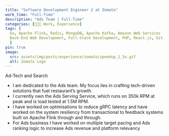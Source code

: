 ```yaml
---
title: "Software Development Engineer 2 at Zomato"
work_time: "Full-Time"
description: "Ads Team | Full-Time"
categories: [🧑🏻‍💻 Work, Experience]
tags: [
  Go, Apache Flink, Redis, MongoDB, Apache Kafka, Amazon Web Services (AWS), Amazon Dynamodb, MySQL, SQL, 
  Back-End Web Development, Full-Stack Development, PHP, React.js, Git, GitHub, Prometheus.io, Postman API
  ]
pin: true
image:
  src: assets/img/posts/experience/zomato/speedup_1_5x.gif
  alt: Zomato Logo
---
```


Ad-Tech and Search

* I am dedicated to the Ads team. My focus lies in crafting tech-driven solutions that fuel restaurant’s growth.
* I currently own the Ads Serving Service, which runs on 350k RPM at peak and is load tested at 1.5M RPM.
* I have worked on optimisations to reduce gRPC latency and have worked on the system resiliency from transactional to feedback systems built on Apache Flink through and through.
* For Ads business I have worked on multiple target pacing and Ads ranking logic to increase Ads revenue and platform relevancy
